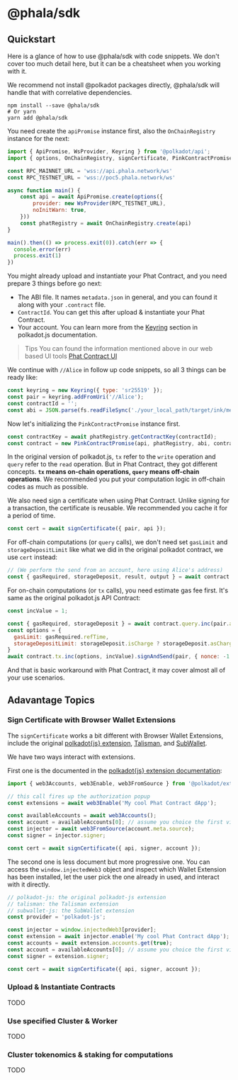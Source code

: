 # @phala/sdk

## Quickstart

Here is a glance of how to use @phala/sdk with code snippets. We don't cover too much detail here, but it can be a cheatsheet when you working with it.

We recommend not install @polkadot packages directly, @phala/sdk will handle that with correlative dependencies.

```shell
npm install --save @phala/sdk
# Or yarn
yarn add @phala/sdk
```

You need create the `apiPromise` instance first, also the `OnChainRegistry` instance for the next:

```js
import { ApiPromise, WsProvider, Keyring } from '@polkadot/api';
import { options, OnChainRegistry, signCertificate, PinkContractPromise } from '@phala/sdk';

const RPC_MAINNET_URL = 'wss://api.phala.network/ws'
const RPC_TESTNET_URL = 'wss://poc5.phala.network/ws'

async function main() {
    const api = await ApiPromise.create(options({
        provider: new WsProvider(RPC_TESTNET_URL),
        noInitWarn: true,
    }))
    const phatRegistry = await OnChainRegistry.create(api)
}

main().then(() => process.exit(0)).catch(err => {
  console.error(err)
  process.exit(1)
})
```

You might already upload and instantiate your Phat Contract, and you need prepare 3 things before go next:

- The ABI file. It names `metadata.json` in general, and you can found it along with your `.contract` file.
- `ContractId`. You can get this after upload & instantiate your Phat Contract.
- Your account. You can learn more from the [Keyring](https://polkadot.js.org/docs/api/start/keyring/) section in polkadot.js documentation.

> Tips
> You can found the information mentioned above in our web based UI tools [Phat Contract UI](https://phat.phala.network/)

We continue with `//Alice` in follow up code snippets, so all 3 things can be ready like:

```javascript
const keyring = new Keyring({ type: 'sr25519' });
const pair = keyring.addFromUri('//Alice');
const contractId = '';
const abi = JSON.parse(fs.readFileSync('./your_local_path/target/ink/metadata.json', 'utf-8'));
```

Now let's initializing the `PinkContractPromise` instance first.

```javascript
const contractKey = await phatRegistry.getContractKey(contractId);
const contract = new PinkContractPromise(api, phatRegistry, abi, contractId, contractKey!);
```

In the original version of polkadot.js, `tx` refer to the `write` operation and `query` refer to the `read` operation. But in Phat Contract, they got different concepts. **`tx` means on-chain operations, `query` means off-chain operations**. We recommended you put your computation logic in off-chain codes as much as possible.

We also need sign a certificate when using Phat Contract. Unlike signing for a transaction, the certificate is reusable. We recommended you cache it for a period of time.

```javascript
const cert = await signCertificate({ pair, api });
```

For off-chain computations (or `query` calls), we don't need set `gasLimit` and `storageDepositLimit` like what we did in the original polkadot contract, we use `cert` instead:

```javascript
// (We perform the send from an account, here using Alice's address)
const { gasRequired, storageDeposit, result, output } = await contract.query.methodName(pair.address, { cert });
```

For on-chain computations (or `tx` calls), you need estimate gas fee first. It's same as the original polkadot.js API Contract:

```javascript
const incValue = 1;

const { gasRequired, storageDeposit } = await contract.query.inc(pair.address, { cert }, incValue)
const options = {
  gasLimit: gasRequired.refTime,
  storageDepositLimit: storageDeposit.isCharge ? storageDeposit.asCharge : null,
}
await contract.tx.inc(options, incValue).signAndSend(pair, { nonce: -1 })
```

And that is basic workaround with Phat Contract, it may cover almost all of your use scenarios.


## Adavantage Topics

### Sign Certificate with Browser Wallet Extensions

The `signCertificate` works a bit different with Browser Wallet Extensions, include the original [polkadot{js} extension](https://polkadot.js.org/docs/extension), [Talisman](https://www.talisman.xyz/), and [SubWallet](https://www.subwallet.app/).

We have two ways interact with extensions.

First one is the documented in the [polkadot{js} extension documentation](https://polkadot.js.org/docs/extension/cookbook):

```javascript
import { web3Accounts, web3Enable, web3FromSource } from '@polkadot/extension-dapp';

// this call fires up the authorization popup
const extensions = await web3Enable('My cool Phat Contract dApp');

const availableAccounts = await web3Accounts();
const account = availableAccounts[0]; // assume you choice the first visible account.
const injector = await web3FromSource(account.meta.source);
const signer = injector.signer;

const cert = await signCertificate({ api, signer, account });
```

The second one is less document but more progressive one. You can access the `window.injectedWeb3` object and inspect which Wallet Extension has been installed, let the user pick the one already in used, and interact with it directly.

```javascript
// polkadot-js: the original polkadot-js extension
// talisman: the Talisman extension
// subwallet-js: the SubWallet extension
const provider = 'polkadot-js';

const injector = window.injectedWeb3[provider];
const extension = await injector.enable('My cool Phat Contract dApp');
const accounts = await extension.accounts.get(true);
const account = availableAccounts[0]; // assume you choice the first visible account.
const signer = extension.signer;

const cert = await signCertificate({ api, signer, account });
```


### Upload & Instantiate Contracts

TODO


### Use specified Cluster & Worker

TODO


### Cluster tokenomics & staking for computations

TODO
